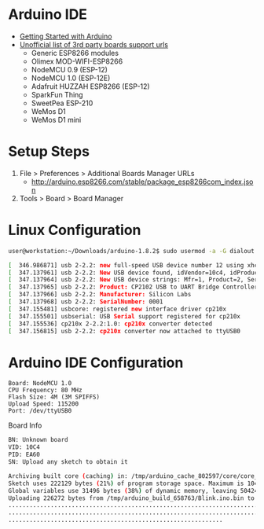 # Arduino IDE

- [Getting Started with Arduino](http://www.arduino.cc/en/Guide/HomePage)
- [Unofficial list of 3rd party boards support urls](https://github.com/arduino/Arduino/wiki/Unofficial-list-of-3rd-party-boards-support-urls)
  - Generic ESP8266 modules
  - Olimex MOD-WIFI-ESP8266
  - NodeMCU 0.9 (ESP-12)
  - NodeMCU 1.0 (ESP-12E)
  - Adafruit HUZZAH ESP8266 (ESP-12)
  - SparkFun Thing
  - SweetPea ESP-210
  - WeMos D1
  - WeMos D1 mini

# Setup Steps

1. File > Preferences > Additional Boards Manager URLs
   - http://arduino.esp8266.com/stable/package_esp8266com_index.json
2. Tools > Board > Board Manager

# Linux Configuration

```sh
user@workstation:~/Downloads/arduino-1.8.2$ sudo usermod -a -G dialout xe1gyq
```

```sh
[  346.986871] usb 2-2.2: new full-speed USB device number 12 using xhci_hcd
[  347.137961] usb 2-2.2: New USB device found, idVendor=10c4, idProduct=ea60
[  347.137964] usb 2-2.2: New USB device strings: Mfr=1, Product=2, SerialNumber=3
[  347.137965] usb 2-2.2: Product: CP2102 USB to UART Bridge Controller
[  347.137966] usb 2-2.2: Manufacturer: Silicon Labs
[  347.137968] usb 2-2.2: SerialNumber: 0001
[  347.155481] usbcore: registered new interface driver cp210x
[  347.155501] usbserial: USB Serial support registered for cp210x
[  347.155536] cp210x 2-2.2:1.0: cp210x converter detected
[  347.156815] usb 2-2.2: cp210x converter now attached to ttyUSB0
```

# Arduino IDE Configuration

```
Board: NodeMCU 1.0
CPU Frequency: 80 MHz
Flash Size: 4M (3M SPIFFS)
Upload Speed: 115200
Port: /dev/ttyUSB0
```

Board Info

```sh
BN: Unknown board
VID: 10C4
PID: EA60
SN: Upload any sketch to obtain it
```

```sh
Archiving built core (caching) in: /tmp/arduino_cache_802597/core/core_esp8266_esp8266_nodemcuv2_CpuFrequency_80,UploadSpeed_115200,FlashSize_4M3M_270be6ff9182869e36429f5bd365089d.a
Sketch uses 222129 bytes (21%) of program storage space. Maximum is 1044464 bytes.
Global variables use 31496 bytes (38%) of dynamic memory, leaving 50424 bytes for local variables. Maximum is 81920 bytes.
Uploading 226272 bytes from /tmp/arduino_build_658763/Blink.ino.bin to flash at 0x00000000
................................................................................ [ 36% ]
................................................................................ [ 72% ]
.............................................................                    [ 100% ]

```

